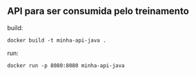 
## API para ser consumida pelo treinamento


build:
```
docker build -t minha-api-java .
```

run:
```
docker run -p 8080:8080 minha-api-java
```